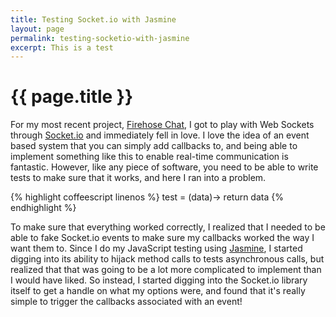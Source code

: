 ```yaml
---
title: Testing Socket.io with Jasmine
layout: page
permalink: testing-socketio-with-jasmine
excerpt: This is a test
---
```


# {{ page.title }}

For my most recent project, [Firehose Chat](http://firehosechat.com), I got to play with Web Sockets through [Socket.io](http://socket.io) and immediately fell in love.  I love the idea of an event based system that you can simply add callbacks to, and being able to implement something like this to enable real-time communication is fantastic.  However, like any piece of software, you need to be able to write tests to make sure that it works, and here I ran into a problem.

{% highlight coffeescript linenos %}
test = (data)->
  return data
{% endhighlight %}

To make sure that everything worked correctly, I realized that I needed to be able to fake Socket.io events to make sure my callbacks worked the way I want them to.  Since I do my JavaScript testing using [Jasmine](http://jasmine.github.io/2.0/introduction.html), I started digging into its ability to hijack method calls to tests asynchronous calls, but realized that that was going to be a lot more complicated to implement than I would have liked.  So instead, I started digging into the Socket.io library itself to get a handle on what my options were, and found that it's really simple to trigger the callbacks associated with an event!
